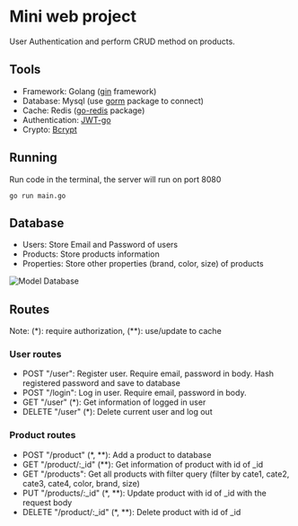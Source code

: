 # Mini web project

User Authentication and perform CRUD method on products.

## Tools

- Framework: Golang ([gin](https://github.com/gin-gonic/gin) framework)
- Database: Mysql (use [gorm](https://gorm.io/gorm) package to connect)
- Cache: Redis ([go-redis](https://github.com/redis/go-redis) package)
- Authentication: [JWT-go](https://github.com/dgrijalva/jwt-go)
- Crypto: [Bcrypt](https://golang.org/x/crypto/bcrypt)

## Running

Run code in the terminal, the server will run on port 8080

```
go run main.go
```

## Database

- Users: Store Email and Password of users
- Products: Store products information
- Properties: Store other properties (brand, color, size) of products

<img alt="Model Database" src="https://www.linkpicture.com/q/database-map.png">

## Routes

Note: (*): require authorization, (**): use/update to cache

### User routes

- POST "/user": Register user. Require email, password in body. Hash registered password and save to database
- POST "/login": Log in user. Require email, password in body.
- GET "/user" (*): Get information of logged in user
- DELETE "/user" (*): Delete current user and log out


### Product routes

- POST "/product" (*, **): Add a product to database
- GET "/product/:_id" (**): Get information of product with id of _id
- GET "/products": Get all products with filter query (filter by cate1, cate2, cate3, cate4, color, brand, size)
- PUT "/products/:_id" (*, **): Update product with id of _id with the request body
- DELETE "/product/:_id" (*, **): Delete product with id of _id